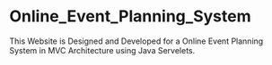 # Online_Event_Planning_System

This Website is Designed and Developed for a Online Event Planning System in MVC Architecture using Java Servelets. 
